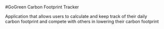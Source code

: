 #GoGreen Carbon Footprint Tracker

Application that allows users to calculate and keep track of their daily carbon footprint and compete with others in lowering their carbon footprint
